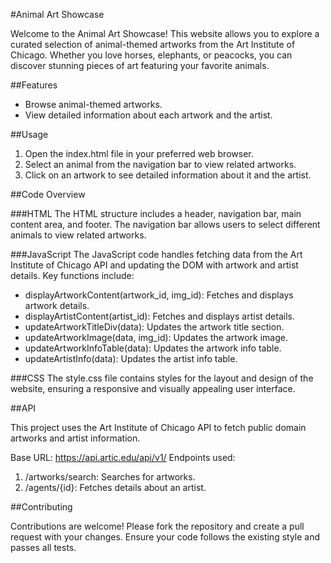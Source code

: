 #Animal Art Showcase

Welcome to the Animal Art Showcase! This website allows you to explore a curated selection of animal-themed artworks from the Art Institute of Chicago. Whether you love horses, elephants, or peacocks, you can discover stunning pieces of art featuring your favorite animals.

##Features

- Browse animal-themed artworks.
- View detailed information about each artwork and the artist.
  
##Usage

1. Open the index.html file in your preferred web browser.
2. Select an animal from the navigation bar to view related artworks.
3. Click on an artwork to see detailed information about it and the artist.
   
##Code Overview

###HTML
The HTML structure includes a header, navigation bar, main content area, and footer. The navigation bar allows users to select different animals to view related artworks.

###JavaScript
The JavaScript code handles fetching data from the Art Institute of Chicago API and updating the DOM with artwork and artist details. Key functions include:

- displayArtworkContent(artwork_id, img_id): Fetches and displays artwork details.
- displayArtistContent(artist_id): Fetches and displays artist details.
- updateArtworkTitleDiv(data): Updates the artwork title section.
- updateArtworkImage(data, img_id): Updates the artwork image.
- updateArtworkInfoTable(data): Updates the artwork info table.
- updateArtistInfo(data): Updates the artist info table.
  
###CSS
The style.css file contains styles for the layout and design of the website, ensuring a responsive and visually appealing user interface.

##API

This project uses the Art Institute of Chicago API to fetch public domain artworks and artist information.

Base URL: https://api.artic.edu/api/v1/
Endpoints used:
1. /artworks/search: Searches for artworks.
2. /agents/{id}: Fetches details about an artist.

##Contributing

Contributions are welcome! Please fork the repository and create a pull request with your changes. Ensure your code follows the existing style and passes all tests.
